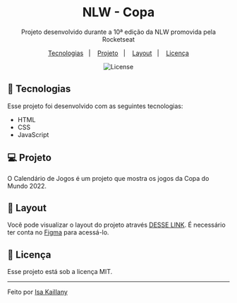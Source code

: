 <h1 align="center"> NLW - Copa </h1>

<p align="center">
Projeto desenvolvido durante a 10ª edição da NLW promovida pela Rocketseat
</p>

<p align="center">
  <a href="#-tecnologias">Tecnologias</a>&nbsp;&nbsp;&nbsp;|&nbsp;&nbsp;&nbsp;
  <a href="#-projeto">Projeto</a>&nbsp;&nbsp;&nbsp;|&nbsp;&nbsp;&nbsp;
  <a href="#-layout">Layout</a>&nbsp;&nbsp;&nbsp;|&nbsp;&nbsp;&nbsp;
  <a href="#memo-licença">Licença</a>
</p>

<p align="center">
  <img alt="License" src="https://img.shields.io/static/v1?label=license&message=MIT&color=49AA26&labelColor=000000">
</p>

<!-- <br>

<p align="center">
  <img alt="copa" src=".github/preview.jpg" width="100%">
</p> -->

## 🚀 Tecnologias

Esse projeto foi desenvolvido com as seguintes tecnologias:

- HTML 
- CSS
- JavaScript

## 💻 Projeto

O Calendário de Jogos é um projeto que mostra os jogos da Copa do Mundo 2022.

## 🔖 Layout

Você pode visualizar o layout do projeto através [DESSE LINK](https://www.figma.com/community/file/1169028052212317700/duplicate). É necessário ter conta no [Figma](https://figma.com) para acessá-lo.

## :memo: Licença

Esse projeto está sob a licença MIT.

---

Feito por [Isa Kaillany](https://github.com/IsaKaillany)